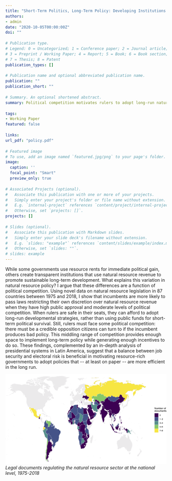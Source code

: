 ```yaml
---
title: "Short-Term Politics, Long-Term Policy: Developing Institutions to Combat the Resource Curse"
authors:
- admin
date: "2020-10-05T00:00:00Z"
doi: ""

# Publication type.
# Legend: 0 = Uncategorized; 1 = Conference paper; 2 = Journal article;
# 3 = Preprint / Working Paper; 4 = Report; 5 = Book; 6 = Book section;
# 7 = Thesis; 8 = Patent
publication_types: []

# Publication name and optional abbreviated publication name.
publication: ""
publication_short: ""

# Summary. An optional shortened abstract.
summary: Political competition motivates rulers to adopt long-run natural resource policy. 

tags:
- Working Paper
featured: false

links:
url_pdf: "policy.pdf"

# Featured image
# To use, add an image named `featured.jpg/png` to your page's folder. 
image:
  caption: ''
  focal_point: "Smart"
  preview_only: true

# Associated Projects (optional).
#   Associate this publication with one or more of your projects.
#   Simply enter your project's folder or file name without extension.
#   E.g. `internal-project` references `content/project/internal-project/index.md`.
#   Otherwise, set `projects: []`.
projects: []

# Slides (optional).
#   Associate this publication with Markdown slides.
#   Simply enter your slide deck's filename without extension.
#   E.g. `slides: "example"` references `content/slides/example/index.md`.
#   Otherwise, set `slides: ""`.
# slides: example
---
```

While some governments use resource rents for immediate political gain, others create transparent institutions that use natural resource revenue to promote sustainable long-term development. What explains this variation in natural resource policy? I argue that these differences are a function of political competition. Using novel data on natural resource legislation in 87 countries between 1975 and 2018, I show that incumbents are more likely to pass laws restricting their own discretion over natural resource revenue when they have high public approval and moderate levels of political competition. When rulers are safe in their seats, they can afford to adopt long-run developmental strategies, rather than using public funds for short-term political survival. Still, rulers must face some political competition: there must be a credible opposition citizens can turn to if the incumbent produces bad policy. This middling range of competition provides enough space to implement long-term policy while generating enough incentives to do so. These findings, complemented by an in-depth analysis of presidential systems in Latin America, suggest that a balance between job security and electoral risk is beneficial in motivating resource-rich governments to adopt policies that -- at least on paper -- are more efficient in the long run.

![Legal documents regulating the natural resource sector at the national level, 1975-2018](featured.png)
*Legal documents regulating the natural resource sector at the national level, 1975-2018*